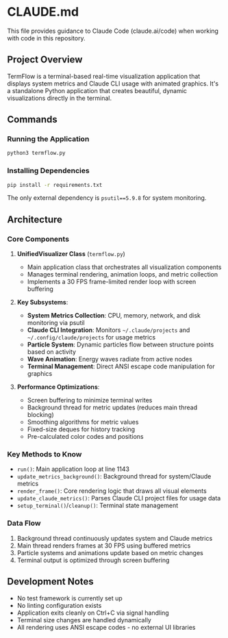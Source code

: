 # CLAUDE.md

This file provides guidance to Claude Code (claude.ai/code) when working with code in this repository.

## Project Overview

TermFlow is a terminal-based real-time visualization application that displays system metrics and Claude CLI usage with animated graphics. It's a standalone Python application that creates beautiful, dynamic visualizations directly in the terminal.

## Commands

### Running the Application
```bash
python3 termflow.py
```

### Installing Dependencies
```bash
pip install -r requirements.txt
```

The only external dependency is `psutil==5.9.8` for system monitoring.

## Architecture

### Core Components

1. **UnifiedVisualizer Class** (`termflow.py`)
   - Main application class that orchestrates all visualization components
   - Manages terminal rendering, animation loops, and metric collection
   - Implements a 30 FPS frame-limited render loop with screen buffering

2. **Key Subsystems**:
   - **System Metrics Collection**: CPU, memory, network, and disk monitoring via psutil
   - **Claude CLI Integration**: Monitors `~/.claude/projects` and `~/.config/claude/projects` for usage metrics
   - **Particle System**: Dynamic particles flow between structure points based on activity
   - **Wave Animation**: Energy waves radiate from active nodes
   - **Terminal Management**: Direct ANSI escape code manipulation for graphics

3. **Performance Optimizations**:
   - Screen buffering to minimize terminal writes
   - Background thread for metric updates (reduces main thread blocking)
   - Smoothing algorithms for metric values
   - Fixed-size deques for history tracking
   - Pre-calculated color codes and positions

### Key Methods to Know

- `run()`: Main application loop at line 1143
- `update_metrics_background()`: Background thread for system/Claude metrics
- `render_frame()`: Core rendering logic that draws all visual elements
- `update_claude_metrics()`: Parses Claude CLI project files for usage data
- `setup_terminal()`/`cleanup()`: Terminal state management

### Data Flow

1. Background thread continuously updates system and Claude metrics
2. Main thread renders frames at 30 FPS using buffered metrics
3. Particle systems and animations update based on metric changes
4. Terminal output is optimized through screen buffering

## Development Notes

- No test framework is currently set up
- No linting configuration exists
- Application exits cleanly on Ctrl+C via signal handling
- Terminal size changes are handled dynamically
- All rendering uses ANSI escape codes - no external UI libraries